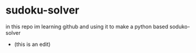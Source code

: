 # sudoku-solver

in this repo im learning github and using it to make a python based soduko-solver

 * (this is an edit)